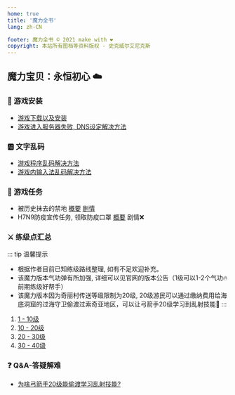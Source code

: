 ```yaml
---
home: true
title: '魔力全书'
lang: zh-CN

footer: 魔力全书 © 2021 make with ❤️
copyright: 本站所有图档等资料版权 - 史克威尔艾尼克斯
---
```


## 魔力宝贝：永恒初心 :cloud:

### :book: 游戏安装

- [游戏下载以及安装](guides/install)
- [游戏进入服务器失败, DNS设定解决方法](guides/dns)

### :ab: 文字乱码

- [游戏程序乱码解决方法](guides/locale)
- [游戏内输入法乱码解决方法](guides/input)

### :scroll: 游戏任务

- 被历史抹去的禁地  [概要](tasks/1) [剧情](tasks/1_details)
- H7N9防疫宣传任务, 领取防疫口罩 [概要](tasks/2) 剧情:x:

### :crossed_swords: 练级点汇总

::: tip 温馨提示 
- 根据作者目前已知练级路线整理, 如有不足欢迎补充。
- 该魔力版本气功弹有所加强, 详细可以见官网的版本公告（1级可以1-2个气功🔥前期练级好帮手）
- 该魔力版本因为奇丽村传送等级限制为20级, 20级游民可以通过缴纳费用给海底洞窟的过海守卫偷渡过索奇亚地区，可以让弓箭手20级学习到乱射技能🏹
:::

1. [1 - 10级](/leveling#_1-10级练级地点)
2. [10 - 20级](/leveling#_10-20级练级地点)
2. [20 - 30级](/leveling#_20-30级练级地点)
2. [30 - 40级](/leveling#_30-40级练级地点)


### :question: Q&A-答疑解难

- [为啥弓箭手20级能偷渡学习乱射技能?](about/archer_smuggling)
